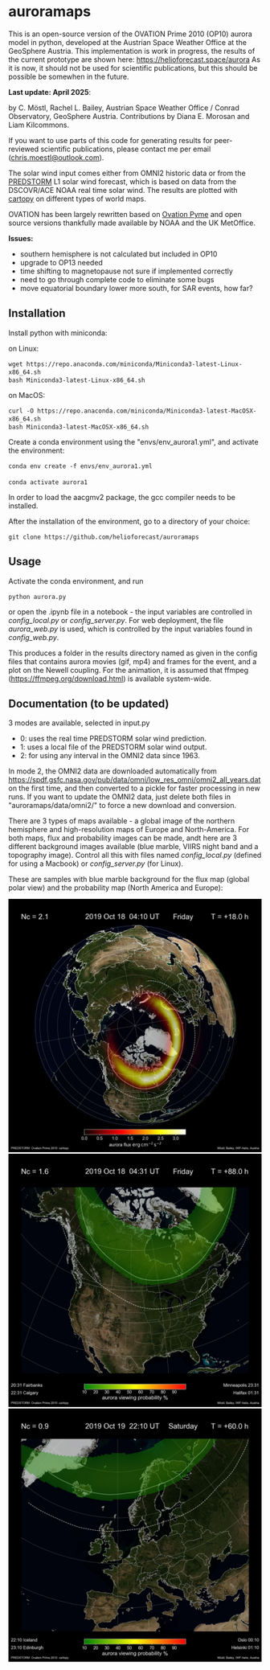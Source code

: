 # auroramaps

This is an open-source version of the OVATION Prime 2010 (OP10) aurora model in python, developed at the Austrian Space Weather Office at the GeoSphere Austria. This implementation is work in progress, the results of the current prototype are shown here: https://helioforecast.space/aurora
As it is now, it should not be used for scientific publications, but this should be possible be somewhen in the future.

**Last update: April 2025**: 

by C. Möstl, Rachel L. Bailey, Austrian Space Weather Office / Conrad Observatory, GeoSphere Austria. 
Contributions by  Diana E. Morosan and Liam Kilcommons.

If you want to use parts of this code for generating results for peer-reviewed scientific publications, please contact me per email (chris.moestl@outlook.com).

The solar wind input comes either from OMNI2 historic data or from the [PREDSTORM](https://github.com/helioforecast/predstorm) L1 solar wind forecast, which is based on data from the DSCOVR/ACE NOAA real time solar wind. The results are plotted with [cartopy](https://scitools.org.uk/cartopy/docs/latest/) on different types of world maps. 

OVATION has been largely rewritten based on [Ovation Pyme](https://github.com/lkilcommons/OvationPyme) and open source versions thankfully made available by NOAA and the UK MetOffice.

**Issues:**
- southern hemisphere is not calculated but included in OP10
- upgrade to OP13 needed
- time shifting to magnetopause not sure if implemented correctly
- need to go through complete code to eliminate some bugs
- move equatorial boundary lower more south, for SAR events, how far?

## Installation

Install python with miniconda:

on Linux:

    wget https://repo.anaconda.com/miniconda/Miniconda3-latest-Linux-x86_64.sh
    bash Miniconda3-latest-Linux-x86_64.sh
  
on MacOS:

    curl -O https://repo.anaconda.com/miniconda/Miniconda3-latest-MacOSX-x86_64.sh
    bash Miniconda3-latest-MacOSX-x86_64.sh

Create a conda environment using the "envs/env_aurora1.yml", and activate the environment:

    conda env create -f envs/env_aurora1.yml
    
    conda activate aurora1

In order to load the aacgmv2 package, the gcc compiler needs to be installed.    

After the installation of the environment, go to a directory of your choice:

    git clone https://github.com/helioforecast/auroramaps


## Usage

Activate the conda environment, and run 

    python aurora.py

or open the .ipynb file in a notebook - the input variables are controlled in *config_local.py* or *config_server.py*. For web deployment, the file *aurora_web.py* is used, which is controlled by the input variables found in *config_web.py*.
   
This produces a folder in the results directory named as given in the config files that contains aurora movies (gif, mp4) and frames for the event, and a plot on the Newell coupling. For the animation, it is assumed that ffmpeg (https://ffmpeg.org/download.html) is available system-wide.


## Documentation (to be updated)


3 modes are available, selected in input.py

 - 0: uses the real time PREDSTORM solar wind prediction.  
 - 1: uses a local file of the PREDSTORM solar wind output.  
 - 2: for using any interval in the OMNI2 data since 1963.

In mode 2, the OMNI2 data are downloaded automatically from https://spdf.gsfc.nasa.gov/pub/data/omni/low_res_omni/omni2_all_years.dat on the first time, and then converted to a pickle for faster processing in new runs. If you want to update the OMNI2 data, just delete both files in "auroramaps/data/omni2/" to force a new download and conversion.

There are 3 types of maps available - a global image of the northern hemisphere and high-resolution maps of Europe and North-America. 
For both maps, flux and probability images can be made, andt here are 3 different background images available (blue marble, VIIRS night band and a topography image). Control all this with files named *config_local.py* (defined for using a Macbook) or *config_server.py* (for Linux).

These are samples with blue marble background for the flux map (global polar view) and the probability map (North America and Europe):

![Sample image](samples/global_flux_sample.jpg)
![Sample image](samples/canada_prob_sample.jpg)
![Sample image](samples/europe_prob_sample.jpg)

